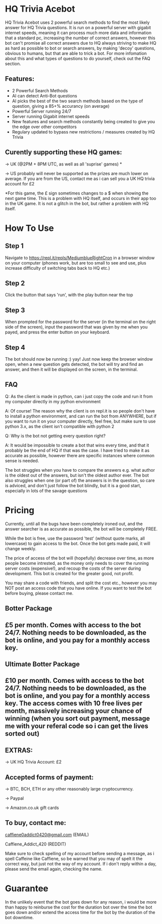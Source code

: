 # HQ Trivia Acebot

HQ Trivia Acebot uses 2 powerful search methods to find the most likely answer for HQ Trivia questions.
It is run on a powerful server with gigabit internet speeds, meaning it can process much more data and information that a standard pc, increasing the number of correct answers, however this bot can't promise all correct answers due to HQ always striving to make HQ as hard as possible to bot or search answers, by making 'decoy' questions, obvious to humans, but that are able to trick a bot. For more infomation about this and what types of questions to do yourself, check out the FAQ section.

Features:
-
* 2 Powerful Search Methods
* AI can detect Anti-Bot questions
* AI picks the best of the two search methods based on the type of question, giving a 85+% accurancy (on average)
* Powerful Server running 24/7
* Server running Gigabit internet speeds
* New features and search methods constantly being created to give you the edge over other competitors
* Regulary updated to bypass new restrictions / measures created by HQ Trivia





Curently supporting these HQ games:
-
-> UK (@2PM + 8PM UTC, as well as all 'suprise' games) *

-> US probably will never be supported as the prizes are much lower on average. If you are from the US, contact me as i can sell you a UK HQ trivia account for £2

*For this game, the £ sign sometimes changes to a $ when showing the next game time. This is a problem with HQ itself, and occurs in their app too in the UK game. It is not a glitch in the bot, but rather a problem with HQ itself.

# How To Use

Step 1
-
Navigate to https://repl.it/repls/MediumblueRightCron in a browser window on your computer (phones work, but are too small to see and use, plus increase difficulty of switching tabs back to HQ etc.)

Step 2
-
Click the button that says 'run', with the play button near the top

Step 3
-
When prompted for the password for the server (in the terminal on the right side of the screen), input the password that was given by me when you payed, and press the enter button on your keyboard.

Step 4
-
The bot should now be running :) yay! Just now keep the browser window open, when a new question gets detected, the bot will try and find an answer, and then it will be displayed on the screen, in the terminal.

FAQ
-
Q: As the client is made in python, can i just copy the code and run it from my computer directly in my python environment

A: Of course! The reason why the client is on repl.it is so people don't have to install a python environment, and can run the bot from ANYWHERE, but if you want to run it on your computer directly, feel free, but make sure to use python 3.x, as the client isn't compatible with python 2

Q: Why is the bot not getting every question right?

A: It would be impossible to create a bot that wins every time, and that it probably be the end of HQ if that was the case. I have tried to make it as accurate as possible, however there are specific instances where common sense is needed.

The bot struggles when you have to compare the answers e.g. what author is the oldest out of the answers, but isn't the oldest author ever. The bot also struggles when one (or part of) the answers is in the question, so care is adviced, and don't just follow the bot blindly, but it is a good start, especially in lots of the savage questions

# Pricing

Currently, until all the bugs have been completely ironed out, and the answer searcher is as accurate as possible, the bot will be completely FREE. 

While the bot is free, use the password 'test' (without quote marks, all lowercase) to gain access to the bot. Once the bot gets made paid, it will change weekly.

The price of access of the bot will (hopefully) decrease over time, as more people become intrested, as the money only needs to cover the running server costs (expensive!), and recoup the costs of the server during development. This bot is created for the greater good, not profit.

You may share a code with friends, and split the cost etc., however you may NOT post an access code that you have online. If you want to test the bot before buying, please contact me. 

Botter Package
-
£5 per month. Comes with access to the bot 24/7. Nothing needs to be downloaded, as the bot is online, and you pay for a monthly access key.
-

Ultimate Botter Package
-
£10 per month. Comes with access to the bot 24/7. Nothing needs to be downloaded, as the bot is online, and you pay for a monthly access key. The access comes with 10 free lives per month, massively increasing your chance of winning (when you sort out payment, message me with your referal code so i can get the lives sorted out)
-

EXTRAS: 
-
-> UK HQ Trivia Account: £2



Accepted forms of payment:
-
-> BTC, BCH, ETH or any other reasonably large cryptocurrency.

-> Paypal

-> Amazon.co.uk gift cards

To buy, contact me:
-
caffiene0addict0420@gmail.com (EMAIL)

Caffiene_Addict_420 (REDDIT)

Make sure to check spelling of my account before sending a message, as i spell Caffeine like Caffiene, so be warned that you may of spelt it the correct way, but just not the way of my account. If i don't reply within a day, please send the email again, checking the name.

# Guarantee

In the unlikely event that the bot goes down for any reason, i would be more than happy to reinburse the cost for the duration bot over the time the bot goes down and/or extend the access time for the bot by the duration of the bot downtime.
